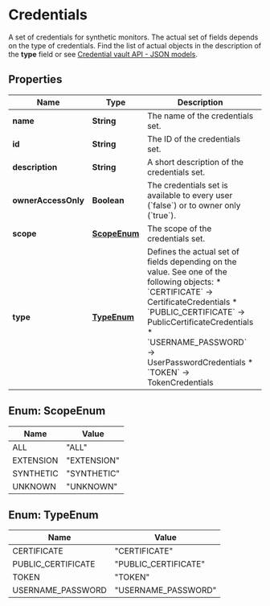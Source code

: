 

# Credentials

A set of credentials for synthetic monitors.   The actual set of fields depends on the type of credentials. Find the list of actual objects in the description of the **type** field or see [Credential vault API - JSON models](https://dt-url.net/2sa3sen).

## Properties

| Name | Type | Description | Notes |
|------------ | ------------- | ------------- | -------------|
|**name** | **String** | The name of the credentials set. |  |
|**id** | **String** | The ID of the credentials set. |  [optional] |
|**description** | **String** | A short description of the credentials set. |  [optional] |
|**ownerAccessOnly** | **Boolean** | The credentials set is available to every user (&#x60;false&#x60;) or to owner only (&#x60;true&#x60;). |  [optional] |
|**scope** | [**ScopeEnum**](#ScopeEnum) | The scope of the credentials set. |  |
|**type** | [**TypeEnum**](#TypeEnum) | Defines the actual set of fields depending on the value. See one of the following objects:   * &#x60;CERTIFICATE&#x60; -&gt; CertificateCredentials  * &#x60;PUBLIC_CERTIFICATE&#x60; -&gt; PublicCertificateCredentials  * &#x60;USERNAME_PASSWORD&#x60; -&gt; UserPasswordCredentials  * &#x60;TOKEN&#x60; -&gt; TokenCredentials   |  [optional] |



## Enum: ScopeEnum

| Name | Value |
|---- | -----|
| ALL | &quot;ALL&quot; |
| EXTENSION | &quot;EXTENSION&quot; |
| SYNTHETIC | &quot;SYNTHETIC&quot; |
| UNKNOWN | &quot;UNKNOWN&quot; |



## Enum: TypeEnum

| Name | Value |
|---- | -----|
| CERTIFICATE | &quot;CERTIFICATE&quot; |
| PUBLIC_CERTIFICATE | &quot;PUBLIC_CERTIFICATE&quot; |
| TOKEN | &quot;TOKEN&quot; |
| USERNAME_PASSWORD | &quot;USERNAME_PASSWORD&quot; |



